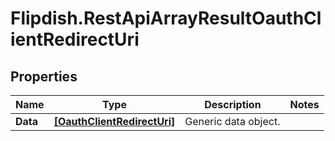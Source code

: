 # Flipdish.RestApiArrayResultOauthClientRedirectUri

## Properties

Name | Type | Description | Notes
------------ | ------------- | ------------- | -------------
**Data** | [**[OauthClientRedirectUri]**](OauthClientRedirectUri.md) | Generic data object. | 


